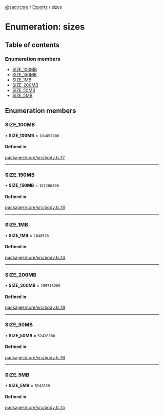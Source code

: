 [@sact/core](../README.md) / [Exports](../modules.md) / sizes

# Enumeration: sizes

## Table of contents

### Enumeration members

- [SIZE\_100MB](sizes.md#size_100mb)
- [SIZE\_150MB](sizes.md#size_150mb)
- [SIZE\_1MB](sizes.md#size_1mb)
- [SIZE\_200MB](sizes.md#size_200mb)
- [SIZE\_50MB](sizes.md#size_50mb)
- [SIZE\_5MB](sizes.md#size_5mb)

## Enumeration members

### SIZE\_100MB

• **SIZE\_100MB** = `104857600`

#### Defined in

[packages/core/src/body.ts:17](https://github.com/mattiasewers/sact/blob/982c487/packages/core/src/body.ts#L17)

___

### SIZE\_150MB

• **SIZE\_150MB** = `157286400`

#### Defined in

[packages/core/src/body.ts:18](https://github.com/mattiasewers/sact/blob/982c487/packages/core/src/body.ts#L18)

___

### SIZE\_1MB

• **SIZE\_1MB** = `1048576`

#### Defined in

[packages/core/src/body.ts:14](https://github.com/mattiasewers/sact/blob/982c487/packages/core/src/body.ts#L14)

___

### SIZE\_200MB

• **SIZE\_200MB** = `209715200`

#### Defined in

[packages/core/src/body.ts:19](https://github.com/mattiasewers/sact/blob/982c487/packages/core/src/body.ts#L19)

___

### SIZE\_50MB

• **SIZE\_50MB** = `52428800`

#### Defined in

[packages/core/src/body.ts:16](https://github.com/mattiasewers/sact/blob/982c487/packages/core/src/body.ts#L16)

___

### SIZE\_5MB

• **SIZE\_5MB** = `5242880`

#### Defined in

[packages/core/src/body.ts:15](https://github.com/mattiasewers/sact/blob/982c487/packages/core/src/body.ts#L15)
